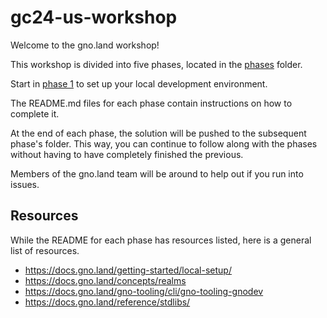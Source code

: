 # gc24-us-workshop

Welcome to the gno.land workshop!

This workshop is divided into five phases, located in the [phases](./phases) folder.

Start in [phase 1](./phases/p1) to set up your local development environment.

The README.md files for each phase contain instructions on how to complete it.

At the end of each phase, the solution will be pushed to the subsequent phase's folder. This way,
you can continue to follow along with the phases without having to have completely finished the previous.

Members of the gno.land team will be around to help out if you run into issues.

## Resources
While the README for each phase has resources listed, here is a general list of resources.
- https://docs.gno.land/getting-started/local-setup/
- https://docs.gno.land/concepts/realms
- https://docs.gno.land/gno-tooling/cli/gno-tooling-gnodev
- https://docs.gno.land/reference/stdlibs/
